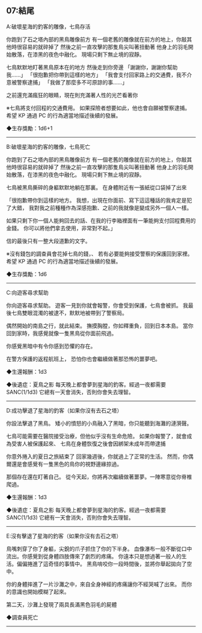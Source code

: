 07:結尾
------------------------------------

A:破壞星海的釣客的雕像，七鳥存活

你跑到了石之塔內部的黑鳥雕像前方
有一個老舊的雕像就在前方的地上，你敲其他時很容易的就碎掉了
然後之前一直攻擊的那隻鳥尖叫著扭動著
他身上的羽毛開始散落，在漆黑的夜色中融化。
現場只剩下無止境的寂靜。

七鳥默默地盯著黑鳥原本在的地方
然後走到你旁邊
「謝謝你，謝謝你幫助我……」
「很抱歉把你帶到這樣的地方」
「我會支付回家路上的交通費，我不介意被警察逮捕」
「我做了那麼多不可原諒的事……」

之前還充滿瘋狂的眼睛，現在則充滿著人性的光芒看著你


※七鳥將支付回程的交通費用。
如果探險者想要如此，他也會自願被警察逮捕。
希望 KP 通過 PC 的行為適當地描述後續的發展。


◆生存獎勵：1d6+1

------------------------------------

B:破壞星海的釣客的雕像，七鳥死亡


你跑到了石之塔內部的黑鳥雕像前方
有一個老舊的雕像就在前方的地上，你敲其他時很容易的就碎掉了
然後之前一直攻擊的那隻鳥尖叫著扭動著
他身上的羽毛開始散落，在漆黑的夜色中融化。
現場只剩下無止境的寂靜。

七鳥被黑鳥撕碎的身軀默默地躺在那裏。
在身體附近有一張紙從口袋掉了出來

「很抱歉帶你到這樣的地方。
我想，出現在你面前、寫下這這種話的我肯定是犯了大錯，
我對我之前種種作為深感抱歉、之前的我就像是變成另外一個人一樣。

如果只剩下你一個人能夠回去的話、在我的行李箱裡面有一筆能夠支付回程費用的金錢。
你可以將他們拿去使用，非常對不起。」

信的最後只有一整大段道歉的文字。

※沒有錢包的調查員會花掉七鳥的錢，、
若有必要能夠接受警察的保護回到家裡。
希望 KP 通過 PC 的行為適當地描述後續的發展。



◆生存獎勵：1d6

------------------------------------

C:向遊客尋求幫助

你向遊客尋求幫助。
遊客一見到你就會報警，你會受到保護，七鳥會被抓。
我最後七鳥雙眼混濁的被逮不，默默地被帶到了警察局。

偶然開始的南島之行，就此結束。
撫摸胸膛，你如釋重負，回到日本本島。
當你回到家時，我感覺就像一隻黑鳥從你面前飛過。

你感覺黑暗中有令你感到恐懼的存在。

在警方保護的返程航班上，
恐怕你也會繼續做著那恐怖的噩夢吧。



◆生還報酬：1d3

◆後遺症：夏鳥之影
每天晚上都會夢到星海的釣客。經過一夜都需要 SANC(1/1d3)
它總有一天會消失，否則你會失去理智。

------------------------------------

D:成功擊退了星海的釣客（如果你沒有去石之塔）

你設法擊退了黑鳥。
矮小的憤怒的小鳥融入了黑暗，你只能聽到海灘的漣漪聲。

七鳥可能需要在醫院接受治療，但他似乎沒有生命危險。
如果你報警了，就會成為受害人被保護起來、
七鳥在身體恢復之後會因綁架未成年而帶逮捕

你意外捲入的夏日之旅結束了
回家幾週後，你就過上了正常的生活。
然而，你偶爾還是會感覺有一隻黑色的鳥你的視野邊緣掠過。

那個存在還在盯著自己。
從今天起，你將再次繼續做著噩夢。一陣寒意從你脊椎爬過。



◆生還報酬：1d3

◆後遺症：夏鳥之影
每天晚上都會夢到星海的釣客。經過一夜都需要 SANC(1/1d3)
它總有一天會消失，否則你會失去理智。


------------------------------------

E:沒有擊退了星海的釣客（如果你沒有去石之塔）

鳥嘴刺穿了你了身軀，尖銳的爪子抓住了你的下半身。
血像瀑布一般不斷從口中流出。你感覺到從身體四肢傳來了劇烈的疼痛。
你遠本只是想過著一般人的生活。偏偏捲進了這奇怪的事情中。
黑鳥啃咬你一段時間後，並將你舉起拋向了空中。

你的身體摔進了一片沙灘之中，來自全身神經的疼痛讓你不經哭喊了出來。
而你的意識也開始模糊了起來。

第二天，沙灘上發現了兩具長滿黑色羽毛的屍體


◆調查員死亡




------------------------------------
